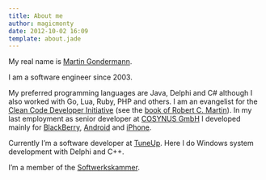 ```yaml
---
title: About me
author: magicmonty
date: 2012-10-02 16:09
template: about.jade
---
```


My real name is <span itemprop="name">[Martin Gondermann](http://www.yasni.de/person/gondermann/martin/martin-gondermann.htm)</span>.

I am a software engineer since 2003. 

My preferred programming languages are Java, Delphi and C# although I also worked with Go, Lua, Ruby, PHP and others.
I am an evangelist for the [Clean Code Developer Initiative](http://www.clean-code-developer.de/ "Clean Code Developer") (see the [book of Robert C. Martin](http://www.amazon.com/Clean-Code-Handbook-Software-Craftsmanship/dp/0132350882/ "Clean Code by Robert C. Martin on Amazon.de")). In my last employment as senior developer at [COSYNUS GmbH](http://www.cosynus.de "COSYNUS GmbH")  I developed mainly for [BlackBerry](http://www.blackberry.com "BlackBerry"), [Android](http://www.android.com/ "Android") and [iPhone](http://www.apple.com/iphone/ "Apple").

Currently I’m a <span itemprop="title">software developer</span> at <span itemprop="affiliation">[TuneUp](http://www.tuneup.de/ "TuneUp Software GmbH")</span>. Here I do Windows system development with Delphi and C++.

I’m a member of the [Softwerkskammer](http://www.softwerkskammer.de/ "Softwerkskammer").
